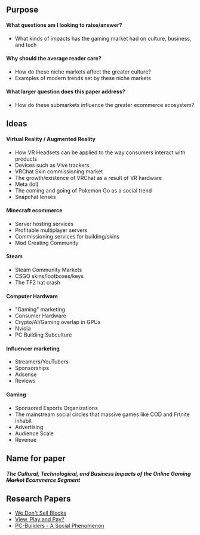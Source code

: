 ## Purpose
#### What questions am I looking to raise/answer?
- What kinds of impacts has the gaming market had on culture, business, and tech
#### Why should the average reader care?
- How do these niche markets affect the greater culture?
- Examples of modern trends set by these niche markets
#### What larger question does this paper address?
- How do these submarkets influence the greater ecommerce ecosystem?
## Ideas
#### Virtual Reality / Augmented Reality
- How VR Headsets can be applied to the way consumers interact with products
- Devices such as Vive trackers
- VRChat Skin commissioning market
- The growth/existence of VRChat as a result of VR hardware
- Meta (lol)
- The coming and going of Pokemon Go as a social trend
- Snapchat lenses
#### Minecraft ecommerce
- Server hosting services
- Profitable multiplayer servers
- Commissioning services for building/skins
- Mod Creating Community
#### Steam
- Steam Community Markets
- CSGO skins/lootboxes/keys
- The TF2 hat crash
#### Computer Hardware
- "Gaming" marketing
- Consumer Hardware
- Crypto/AI/Gaming overlap in GPUs
- Nvidia
- PC Building Subculture
#### Influencer marketing
- Streamers/YouTubers
- Sponsorships
- Adsense
- Reviews
#### Gaming
- Sponsored Esports Organizations
- The mainstream social circles that massive games like COD and Frtnite inhabit
- Advertising
- Audience Scale
- Revenue

## Name for paper
##### The Cultural, Technological, and Business Impacts of the Online Gaming ~~Market~~ Ecommerce Segment

## Research Papers
- [We Don't Sell Blocks](https://www.academia.edu/102217560/We_Dont_Sell_Blocks_Exploring_Minecrafts_Commissioning_Market?uc-sb-sw=12054336)
- [View, Play and Pay?](https://www.researchgate.net/publication/338571390_View_Play_and_Pay_-_The_Relationship_between_Consumption_of_Gaming_Video_Content_and_Video_Game_Playing_and_Buying)
- [PC-Builders - A Social Phenomenon](https://www.academia.edu/83256812/PC_builders_a_social_phenomenon_of_technologically_oriented_subculture_during_COVID_19_pandemic_in_XXI_c)